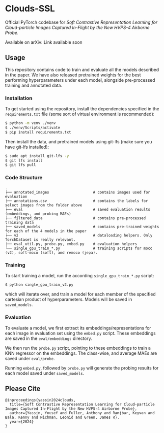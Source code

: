 # Clouds-SSL

Official PyTorch codebase for _Soft Contrastive Representation Learning for Cloud-particle Images Captured In-Flight by the New HVPS-4 Airborne Probe_.

Available on arXiv: Link available soon

## Usage

This repository contains code to train and evaluate all the models described in the paper. We have also released pretrained weights for the best performing hyperparameters under each model, alongside pre-processed training and annotated data.

### Installation

To get started using the repository, install the dependencies specified in the `requirements.txt` file (some sort of virtual environment is recommended):
```bash
$ python -m venv ./venv
$ ./venv/Scripts/activate
$ pip install requirements.txt
```

Then install the data, and pretrained models using git-lfs (make sure you have git-lfs installed):
```bash
$ sudo apt install git-lfs -y
$ git lfs install
$ git lfs pull
```
### Code Structure

```
.
├── annotated_images                    # contains images used for evaluation
├── annotations.csv                     # contains the labels for select images from the folder above
├── eval                                # saved evaluation results (embeddings, and probing MAEs)
├── filtered_data                       # contains pre-processed training data
├── saved_models                        # contains pre-trained weights for each of the 4 models in the paper
├── v2                                  # dataloading helpers. Only TorchDataset is really relevant.
├── eval_util.py, probe.py, embed.py    # evaluation helpers
└── single_gpu_train_*.py               # training scripts for moco (v2), soft-moco (soft), and remoco (jepa).
```

### Training

To start training a model, run the according `single_gpu_train_*.py` script:

```bash
$ python single_gpu_train_v2.py
```

which will iterate over, and train a model for each member of the specified cartesian product of hyperparameters. Models will be saved in `saved_models`.

### Evaluation

To evaluate a model, we first extract its embeddings/representations for each image in evaluation set using the `embed.py` script. These embeddings are saved in the `eval/embeddings` directory.

We then run the `probe.py` script, pointing to these embeddings to train a KNN regressor on the embeddings. The class-wise, and average MAEs are saved under `eval/probe`.

Running `embed.py`, followed by `probe.py` will generate the probing results for each model saved under `saved_models`.


## Please Cite

```
@inproceedings{yassin2024clouds,
  title={Soft Contrastive Representation Learning for Cloud-particle Images Captured In-Flight by the New HVPS-4 Airborne Probe},
  author={Yassin, Yousef and Fuller, Anthony and Ranjbar, Keyvan and Bala, Kenny and Nichman, Leonid and Green, James R},
  year={2024}
}
```
